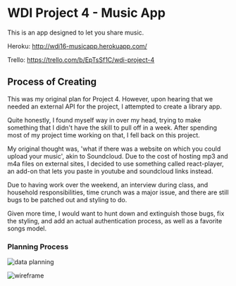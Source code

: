 # WDI Project 4 - Music App

This is an app designed to let you share music.

Heroku: http://wdi16-musicapp.herokuapp.com/

Trello: https://trello.com/b/EpTsSf1C/wdi-project-4

## Process of Creating

This was my original plan for Project 4. However, upon hearing that we needed an external API for the project, I attempted to create a library app.

Quite honestly, I found myself way in over my head, trying to make something that I didn't have the skill to pull off in a week. After spending most of my project time working on that, I fell back on this project.

My original thought was, 'what if there was a website on which you could upload your music', akin to Soundcloud. Due to the cost of hosting mp3 and m4a files on external sites, I decided to use something called react-player, an add-on that lets you paste in youtube and soundcloud links instead.

Due to having work over the weekend, an interview during class, and household responsibilities, time crunch was a major issue, and there are still bugs to be patched out and styling to do.

Given more time, I would want to hunt down and extinguish those bugs, fix the styling, and add an actual authentication process, as well as a favorite songs model.

### Planning Process

![data planning](link)

![wireframe](link)